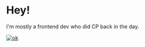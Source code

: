 # Hey!

I'm mostly a frontend dev who did CP back in the day.

[![ok](https://github-readme-stats.vercel.app/api/top-langs?username=cirex-web)](https://www.tomorrowtides.com/j2213.html)


